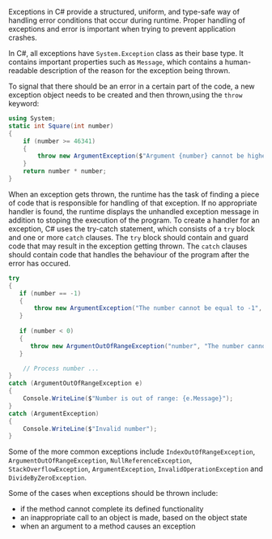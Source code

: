 Exceptions in C# provide a structured, uniform, and type-safe way of handling error conditions that occur during runtime. Proper handling of exceptions and error is important when trying to prevent application crashes.

In C#, all exceptions have `System.Exception` class as their base type. It contains important properties such as `Message`, which contains a human-readable description of the reason for the exception being thrown.

To signal that there should be an error in a certain part of the code, a new exception object needs to be created and then thrown,using the `throw` keyword:

```csharp
using System;
static int Square(int number)
{
    if (number >= 46341)
    {
        throw new ArgumentException($"Argument {number} cannot be higher than 46340 as its' square doesn't fit into int type.");
    }
    return number * number;
}
```

When an exception gets thrown, the runtime has the task of finding a piece of code that is responsible for handling of that exception. If no appropriate handler is found, the runtime displays the unhandled exception message in addition to stoping the execution of the program. To create a handler for an exception, C# uses the try-catch statement, which consists of a `try` block and one or more `catch` clauses. The `try` block should contain and guard code that may result in the exception getting thrown. The `catch` clauses should contain code that handles the behaviour of the program after the error has occured.

```csharp
try
{
   if (number == -1)
   {
       throw new ArgumentException("The number cannot be equal to -1", "number");
   }
   
   if (number < 0)
   {
      throw new ArgumentOutOfRangeException("number", "The number cannot be negative");
   }

    // Process number ...
}
catch (ArgumentOutOfRangeException e)
{
    Console.WriteLine($"Number is out of range: {e.Message}");
}
catch (ArgumentException)
{
    Console.WriteLine($"Invalid number");
}
```

Some of the more common exceptions include `IndexOutOfRangeException`, `ArgumentOutOfRangeException`, `NullReferenceException`, `StackOverflowException`, `ArgumentException`, `InvalidOperationException` and `DivideByZeroException`.

Some of the cases when exceptions should be thrown include:

- if the method cannot complete its defined functionality
- an inappropriate call to an object is made, based on the object state
- when an argument to a method causes an exception
